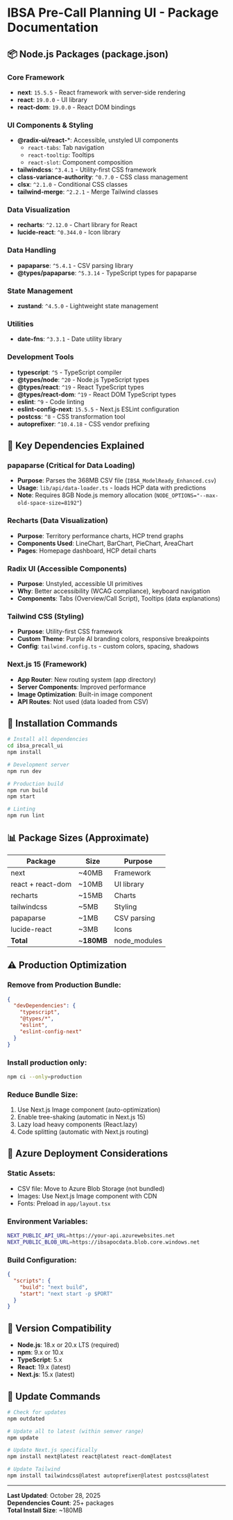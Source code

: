 # IBSA Pre-Call Planning UI - Package Documentation

## 📦 Node.js Packages (package.json)

### Core Framework
- **next**: `15.5.5` - React framework with server-side rendering
- **react**: `19.0.0` - UI library
- **react-dom**: `19.0.0` - React DOM bindings

### UI Components & Styling
- **@radix-ui/react-***: Accessible, unstyled UI components
  - `react-tabs`: Tab navigation
  - `react-tooltip`: Tooltips
  - `react-slot`: Component composition
- **tailwindcss**: `^3.4.1` - Utility-first CSS framework
- **class-variance-authority**: `^0.7.0` - CSS class management
- **clsx**: `^2.1.0` - Conditional CSS classes
- **tailwind-merge**: `^2.2.1` - Merge Tailwind classes

### Data Visualization
- **recharts**: `^2.12.0` - Chart library for React
- **lucide-react**: `^0.344.0` - Icon library

### Data Handling
- **papaparse**: `^5.4.1` - CSV parsing library
- **@types/papaparse**: `^5.3.14` - TypeScript types for papaparse

### State Management
- **zustand**: `^4.5.0` - Lightweight state management

### Utilities
- **date-fns**: `^3.3.1` - Date utility library

### Development Tools
- **typescript**: `^5` - TypeScript compiler
- **@types/node**: `^20` - Node.js TypeScript types
- **@types/react**: `^19` - React TypeScript types
- **@types/react-dom**: `^19` - React DOM TypeScript types
- **eslint**: `^9` - Code linting
- **eslint-config-next**: `15.5.5` - Next.js ESLint configuration
- **postcss**: `^8` - CSS transformation tool
- **autoprefixer**: `^10.4.18` - CSS vendor prefixing

## 🎯 Key Dependencies Explained

### **papaparse** (Critical for Data Loading)
- **Purpose**: Parses the 368MB CSV file (`IBSA_ModelReady_Enhanced.csv`)
- **Usage**: `lib/api/data-loader.ts` - loads HCP data with predictions
- **Note**: Requires 8GB Node.js memory allocation (`NODE_OPTIONS="--max-old-space-size=8192"`)

### **Recharts** (Data Visualization)
- **Purpose**: Territory performance charts, HCP trend graphs
- **Components Used**: LineChart, BarChart, PieChart, AreaChart
- **Pages**: Homepage dashboard, HCP detail charts

### **Radix UI** (Accessible Components)
- **Purpose**: Unstyled, accessible UI primitives
- **Why**: Better accessibility (WCAG compliance), keyboard navigation
- **Components**: Tabs (Overview/Call Script), Tooltips (data explanations)

### **Tailwind CSS** (Styling)
- **Purpose**: Utility-first CSS framework
- **Custom Theme**: Purple AI branding colors, responsive breakpoints
- **Config**: `tailwind.config.ts` - custom colors, spacing, shadows

### **Next.js 15** (Framework)
- **App Router**: New routing system (app directory)
- **Server Components**: Improved performance
- **Image Optimization**: Built-in image component
- **API Routes**: Not used (data loaded from CSV)

## 🔧 Installation Commands

```bash
# Install all dependencies
cd ibsa_precall_ui
npm install

# Development server
npm run dev

# Production build
npm run build
npm start

# Linting
npm run lint
```

## 📊 Package Sizes (Approximate)

| Package | Size | Purpose |
|---------|------|---------|
| next | ~40MB | Framework |
| react + react-dom | ~10MB | UI library |
| recharts | ~15MB | Charts |
| tailwindcss | ~5MB | Styling |
| papaparse | ~1MB | CSV parsing |
| lucide-react | ~3MB | Icons |
| **Total** | ~**180MB** | node_modules |

## ⚠️ Production Optimization

### Remove from Production Bundle:
```json
{
  "devDependencies": {
    "typescript",
    "@types/*",
    "eslint",
    "eslint-config-next"
  }
}
```

### Install production only:
```bash
npm ci --only=production
```

### Reduce Bundle Size:
1. Use Next.js Image component (auto-optimization)
2. Enable tree-shaking (automatic in Next.js 15)
3. Lazy load heavy components (React.lazy)
4. Code splitting (automatic with Next.js routing)

## 🚀 Azure Deployment Considerations

### Static Assets:
- CSV file: Move to Azure Blob Storage (not bundled)
- Images: Use Next.js Image component with CDN
- Fonts: Preload in `app/layout.tsx`

### Environment Variables:
```bash
NEXT_PUBLIC_API_URL=https://your-api.azurewebsites.net
NEXT_PUBLIC_BLOB_URL=https://ibsapocdata.blob.core.windows.net
```

### Build Configuration:
```json
{
  "scripts": {
    "build": "next build",
    "start": "next start -p $PORT"
  }
}
```

## 📝 Version Compatibility

- **Node.js**: 18.x or 20.x LTS (required)
- **npm**: 9.x or 10.x
- **TypeScript**: 5.x
- **React**: 19.x (latest)
- **Next.js**: 15.x (latest)

## 🔄 Update Commands

```bash
# Check for updates
npm outdated

# Update all to latest (within semver range)
npm update

# Update Next.js specifically
npm install next@latest react@latest react-dom@latest

# Update Tailwind
npm install tailwindcss@latest autoprefixer@latest postcss@latest
```

---

**Last Updated**: October 28, 2025  
**Dependencies Count**: 25+ packages  
**Total Install Size**: ~180MB
